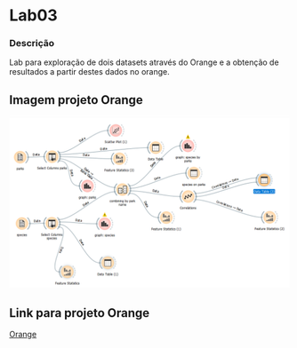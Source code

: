 # Lab03
### Descrição

Lab para exploração de dois datasets através do Orange e a obtenção de resultados a partir destes dados no orange.

## Imagem projeto Orange

![projeto Orange](image/dataflow.png)

## Link para projeto Orange

[Orange](orange/lab03.ows)


